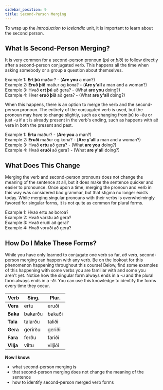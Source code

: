 ```yaml
---
sidebar_position: 9
title: Second-Person Merging
---
```


To wrap up the *Introduction to Icelandic* unit, it is important to learn about the second person.

## What Is Second-Person Merging?

It is very common for a second-person pronoun (*þú* or *þið*) to follow directly after a second-person conjugated verb. This happens all the time when asking somebody or a group a question about themselves.

Example 1: **Ert þú** maður? - (**Are you** a man?) \
Example 2: **Eruð þið** maður og kona? - (**Are y'all** a man and a woman?) \
Example 3: Hvað **ert þú** að gera? - (What **are you** doing?) \
Example 4: Hver **eruð þið** að gera? - (What **are y'all** doing?) 

When this happens, there is an option to merge the verb and the second-person pronoun. The entirety of the conjugated verb is used, but the pronoun may have to change slightly, such as changing from þú to -ðu or just -u if a t is already present in the verb's ending, such as happens with að vera in both the present and past. 

Example 1: **Ertu** maður? - (**Are you** a man?) \
Example 2: **Eruði** maður og kona? - (**Are y'all** a man and a woman?) \
Example 3: Hvað **ertu** að gera? - (What **are you** doing?) \
Example 4: Hvað **eruði** að gera? - (What **are y'all** doing?)

## What Does This Change

Merging the verb and second-person pronouns does not change the meaning of the sentence at all, but it does make the sentence quicker and easier to pronounce. Once upon a time, merging the pronoun and verb in this way was considered bad grammar, but that stigma no longer exists today. While merging singular pronouns with their verbs is overwhelmingly favored for singular forms, it is not quite as common for plural forms.

Example 1: Hvað ertu að borða? \
Example 2: Hvað varstu að gera? \
Example 3: Hvað eruði að gera?\
Example 4: Hvað voruði að gera?

## How Do I Make These Forms?

While you have only learned to conjugate one verb so far, *að vera*, second-person merging can happen with any verb. Be on the lookout for this phenomenon happening throughout this course! Below, find some examples of this happening with some verbs you are familiar with and some you aren't yet. Notice how the singular form always ends in a *-u* and the plural form always ends in a *-ði*. You can use this knowledge to identify the forms every time they occur. 

|  **Verb**        | **Sing.** | **Plur.** |
|-----------|-----------|-----------|
| **Vera**  | ertu       | eruði     |
| **Baka**  | bakarðu   | bakaði    |
| **Tala**  | talarðu   | taliði    |
| **Gera**  | gerirðu   | geriði    |
| **Fara**  | ferðu     | fariði    |
| **Vilja** | viltu     | viljiði   |

**Now I know:**
- what second-person merging is
- that second-person merging does not change the meaning of the sentence
- how to identify second-person merged verb forms  

